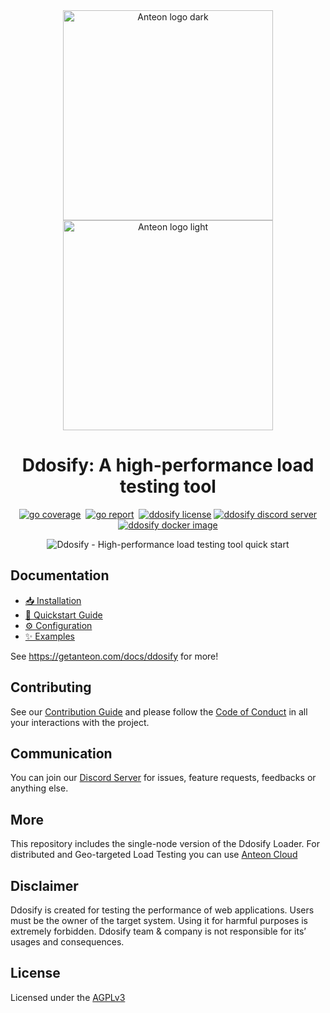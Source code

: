 <div align="center">
    <img src="https://raw.githubusercontent.com/getanteon/anteon/master/assets/anteon-logo-db.svg#gh-dark-mode-only" alt="Anteon logo dark" width="336px" /><br />
    <img src="https://raw.githubusercontent.com/getanteon/anteon/master/assets/anteon-logo-wb.svg#gh-light-mode-only" alt="Anteon logo light" width="336px" /><br />
</div>

<h1 align="center">Ddosify: A high-performance load testing tool</h1>

<p align="center">
    <a href="https://app.codecov.io/gh/ddosify/ddosify" target="_blank"><img src="https://img.shields.io/codecov/c/github/ddosify/ddosify?style=for-the-badge&logo=codecov" alt="go coverage" /></a>&nbsp;
    <a href="https://goreportcard.com/report/github.com/getanteon/ddosify" target="_blank"><img src="https://goreportcard.com/badge/github.com/getanteon/ddosify?style=for-the-badge&logo=go" alt="go report" /></a>&nbsp;
    <a href="https://github.com/getanteon/anteon/blob/master/LICENSE" target="_blank"><img src="https://img.shields.io/badge/LICENSE-AGPL--3.0-orange?style=for-the-badge&logo=none" alt="ddosify license" /></a>
    <a href="https://discord.com/invite/9KdnrSUZQg" target="_blank"><img src="https://img.shields.io/discord/898523141788287017?style=for-the-badge&logo=discord&label=DISCORD" alt="ddosify discord server" /></a>
    <a href="https://hub.docker.com/r/ddosify/ddosify" target="_blank"><img src="https://img.shields.io/docker/v/ddosify/ddosify?style=for-the-badge&logo=docker&label=docker&sort=semver" alt="ddosify docker image" /></a>
</p>

<p align="center">
<img src="https://raw.githubusercontent.com/getanteon/anteon/master/assets/ddosify-quick-start.gif" alt="Ddosify - High-performance load testing tool quick start" />
</p>

## Documentation

- [📥 Installation](https://getanteon.com/docs/ddosify/installation/)
- [🚀 Quickstart Guide](https://getanteon.com/docs/ddosify/quickstart/)
- [⚙️ Configuration](https://getanteon.com/docs/ddosify/configuration/)
- [✨ Examples](https://getanteon.com/docs/ddosify/examples/)

See <https://getanteon.com/docs/ddosify> for more!

## Contributing

See our [Contribution Guide](../CONTRIBUTING.md) and please follow the [Code of Conduct](../CODE_OF_CONDUCT.md) in all your interactions with the project.

## Communication

You can join our [Discord Server](https://discord.com/invite/9KdnrSUZQg) for issues, feature requests, feedbacks or anything else.

## More

This repository includes the single-node version of the Ddosify Loader. For distributed and Geo-targeted Load Testing you can use [Anteon Cloud](https://getanteon.com)

## Disclaimer

Ddosify is created for testing the performance of web applications. Users must be the owner of the target system. Using it for harmful purposes is extremely forbidden. Ddosify team & company is not responsible for its’ usages and consequences.

## License

Licensed under the [AGPLv3](../LICENSE)
